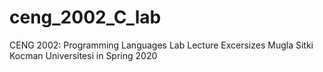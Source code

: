 # ceng_2002_C_lab
CENG 2002: Programming Languages Lab Lecture Excersizes Mugla Sitki Kocman Universitesi in Spring 2020
